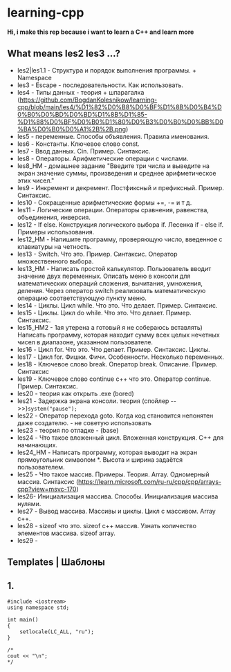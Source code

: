 # learning-cpp
**Hi, i make this rep because i want to learn a C++  and learn more** 

## What means les2 les3 ...?
* les2|les1.1 - Структура и порядок выполнения программы. + Namespace
* les3 - Escape - последовательности. Как использовать.
* les4 - Типы данных - теория + шпарагалка (https://github.com/BogdanKolesnikow/learning-cpp/blob/main/les4/%D1%82%D0%B8%D0%BF%D1%8B%D0%B4%D0%B0%D0%BD%D0%BD%D1%8B%D1%85-%D1%88%D0%BF%D0%B0%D1%80%D0%B3%D0%B0%D0%BB%D0%BA%D0%B0%D0%A1%2B%2B.png)
* les5 - переменные. Способы объявления. Правила именования.
* les6 - Константы. Ключевое слово const.
* les7 - Ввод данных. Cin. Пример. Синтаксис.
* les8 - Операторы. Арифметические операции с числами.
* les8_HM - домашнее задание "Введите три числа и выведите на экран значение суммы, произведения и среднее арифметическое этих чисел."
* les9 - Инкремент и декремент. Постфиксный и префиксный. Пример. Синтаксис.
* les10 - Сокращенные арифметические формы +=, -= и т д.
* les11 - Логические операции. Операторы сравнения, равенства, объединения, инверсия.
* les12 - If else. Конструкция логического выбора if. Лесенка if - else if. Примеры использования.
* les12_HM - Напишите программу, проверяющую число, введенное с клавиатуры на четность.
* les13 - Switch. Что это. Пример. Синтаксис. Оператор множественного выбора.
* les13_HM - Написать простой калькулятор. Пользователь вводит значение двух переменных. Описать меню в консоли для математических операций сложения, вычитания, умножения, деления. Через оператор switch реализовать математическую операцию соответствующую пункту меню.
* les14 - Циклы. Цикл while. Что это. Что делает. Пример. Синтаксис.
* les15 - Циклы. Цикл do while. Что это. Что делает. Пример. Синтаксис.
* les15_HM2 - 1ая утерена а готовый я не собераюсь вставлять) Написать программу, которая находит сумму всех целых нечетных чисел в диапазоне, указанном пользователе.
* les16 - Цикл for. Что это. Что делает. Пример. Синтаксис. Циклы.
* les17 - Цикл for. Фишки. Фичи. Особенности. Несколько переменных.
* les18 - Ключевое слово break. Оператор break. Описание. Пример. Синтаксис
* les19 - Ключевое слово continue c++ что это. Оператор continue. Пример. Синтаксис.
* les20 - теория как открыть .exe (bored)
* les21 - Задержка экрана консоли. теория (спойлер -->>)```system("pause");```
* les22 - Оператор перехода goto. Когда код становится непонятен даже создателю. - не советую использовать
* les23 - теория по отладке - (base)
* les24 - Что такое вложенный цикл. Вложенная конструкция. C++ для начинающих.
* les24_HM - Написать программу, которая выводит на экран прямоугольник символом *. Высота и ширина задаётся пользователем.
* les25 - Что такое массив. Примеры. Теория. Array. Одномерный массив. Синтаксис (https://learn.microsoft.com/ru-ru/cpp/cpp/arrays-cpp?view=msvc-170)
* les26- Инициализация массива. Способы. Инициализация массива нулями.
* les27 - Вывод массива. Массивы и циклы. Цикл с массивом. Array c++.
* les28 - sizeof что это. sizeof c++ массив. Узнать количество элементов массива. sizeof array.
* les29 -


## Templates | Шаблоны

## 1. 
```
#include <iostream>
using namespace std;

int main()
{
	setlocale(LC_ALL, "ru");
}

/*
cout << "\n";
*/
```
